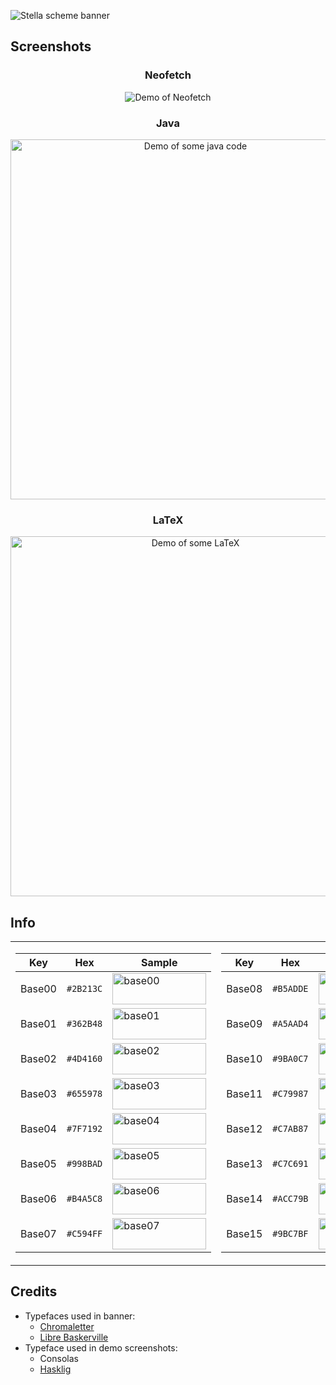 ![Stella scheme banner](../images/banner.jpg?raw=true)


## Screenshots
<h3 align="center">Neofetch</h3>
<p align="center">
    <img src="../images/demo-neofetch.png?raw=true" alt="Demo of Neofetch"/>
</p>

<h3 align="center">Java</h3>
<p align="center">
    <img src="../images/demo-java.png?raw=true" alt="Demo of some java code" height="576"/>
</p>

<h3 align="center">LaTeX</h3>
<p align="center">
    <img src="../images/demo-tex.png?raw=true" alt="Demo of some LaTeX" height="576"/>
</p>


## Info

<table>
<tr><td>

| Key    | Hex       | Sample                                                                         |
|--------|-----------|--------------------------------------------------------------------------------|
| Base00 | `#2B213C` | <img src="../images/base00.png?raw=true" alt="base00" width="150" height="50"> |
| Base01 | `#362B48` | <img src="../images/base01.png?raw=true" alt="base01" width="150" height="50"> |
| Base02 | `#4D4160` | <img src="../images/base02.png?raw=true" alt="base02" width="150" height="50"> |
| Base03 | `#655978` | <img src="../images/base03.png?raw=true" alt="base03" width="150" height="50"> |
| Base04 | `#7F7192` | <img src="../images/base04.png?raw=true" alt="base04" width="150" height="50"> |
| Base05 | `#998BAD` | <img src="../images/base05.png?raw=true" alt="base05" width="150" height="50"> |
| Base06 | `#B4A5C8` | <img src="../images/base06.png?raw=true" alt="base06" width="150" height="50"> |
| Base07 | `#C594FF` | <img src="../images/base07.png?raw=true" alt="base07" width="150" height="50"> |

</td><td>

| Key    | Hex       | Sample                                                                         |
|--------|-----------|--------------------------------------------------------------------------------|
| Base08 | `#B5ADDE` | <img src="../images/base08.png?raw=true" alt="base08" width="150" height="50"> |
| Base09 | `#A5AAD4` | <img src="../images/base09.png?raw=true" alt="base09" width="150" height="50"> |
| Base10 | `#9BA0C7` | <img src="../images/base10.png?raw=true" alt="base10" width="150" height="50"> |
| Base11 | `#C79987` | <img src="../images/base11.png?raw=true" alt="base11" width="150" height="50"> |
| Base12 | `#C7AB87` | <img src="../images/base12.png?raw=true" alt="base12" width="150" height="50"> |
| Base13 | `#C7C691` | <img src="../images/base13.png?raw=true" alt="base13" width="150" height="50"> |
| Base14 | `#ACC79B` | <img src="../images/base14.png?raw=true" alt="base14" width="150" height="50"> |
| Base15 | `#9BC7BF` | <img src="../images/base15.png?raw=true" alt="base15" width="150" height="50"> |

</td></tr> </table>


## Credits
* Typefaces used in banner:
    - [Chromaletter](http://www.losttype.com/font/?name=chromaletter)
    - [Libre Baskerville](https://fonts.google.com/specimen/Libre+Baskerville)
* Typeface used in demo screenshots:
    - Consolas
    - [Hasklig](https://github.com/i-tu/Hasklig/)
